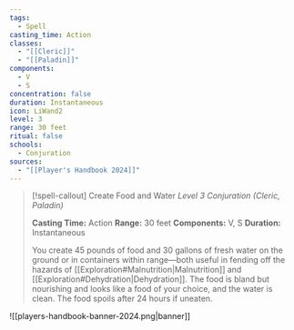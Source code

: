 ```yaml
---
tags:
  - Spell
casting_time: Action
classes:
  - "[[Cleric]]"
  - "[[Paladin]]"
components:
  - V
  - S
concentration: false
duration: Instantaneous
icon: LiWand2
level: 3
range: 30 feet
ritual: false
schools:
  - Conjuration
sources: 
  - "[[Player's Handbook 2024]]"
---
```

>[!spell-callout] Create Food and Water
>_Level 3 Conjuration (Cleric, Paladin)_
>
>**Casting Time:** Action
>**Range:** 30 feet
>**Components:** V, S
>**Duration:** Instantaneous
>
>You create 45 pounds of food and 30 gallons of fresh water on the ground or in containers within range—both useful in fending off the hazards of [[Exploration#Malnutrition|Malnutrition]] and [[Exploration#Dehydration|Dehydration]]. The food is bland but nourishing and looks like a food of your choice, and the water is clean. The food spoils after 24 hours if uneaten.


![[players-handbook-banner-2024.png|banner]]